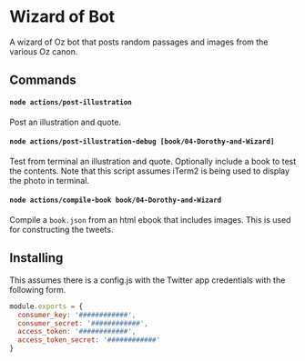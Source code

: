 # Wizard of Bot

A wizard of Oz bot that posts random passages and images from the various Oz
canon.

## Commands

#### `node actions/post-illustration`

Post an illustration and quote.

#### `node actions/post-illustration-debug [book/04-Dorothy-and-Wizard]`

Test from terminal an illustration and quote. Optionally include a book to test
the contents. Note that this script assumes iTerm2 is being used to display the
photo in terminal.

#### `node actions/compile-book book/04-Dorothy-and-Wizard`

Compile a `book.json` from an html ebook that includes images. This is used for
constructing the tweets.

## Installing

This assumes there is a config.js with the Twitter app credentials with the
following form.

```js
module.exports = {
  consumer_key: '############',
  consumer_secret: '############',
  access_token: '############',
  access_token_secret: '############'
}
```
